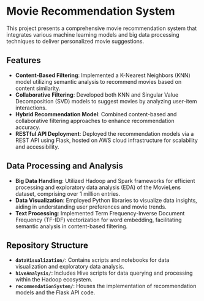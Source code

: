 # Movie Recommendation System

This project presents a comprehensive movie recommendation system that integrates various machine learning models and big data processing techniques to deliver personalized movie suggestions.

## Features

- **Content-Based Filtering**: Implemented a K-Nearest Neighbors (KNN) model utilizing semantic analysis to recommend movies based on content similarity.
- **Collaborative Filtering**: Developed both KNN and Singular Value Decomposition (SVD) models to suggest movies by analyzing user-item interactions.
- **Hybrid Recommendation Model**: Combined content-based and collaborative filtering approaches to enhance recommendation accuracy.
- **RESTful API Deployment**: Deployed the recommendation models via a REST API using Flask, hosted on AWS cloud infrastructure for scalability and accessibility.

## Data Processing and Analysis

- **Big Data Handling**: Utilized Hadoop and Spark frameworks for efficient processing and exploratory data analysis (EDA) of the MovieLens dataset, comprising over 1 million entries.
- **Data Visualization**: Employed Python libraries to visualize data insights, aiding in understanding user preferences and movie trends.
- **Text Processing**: Implemented Term Frequency-Inverse Document Frequency (TF-IDF) vectorization for word embedding, facilitating semantic analysis in content-based filtering.

## Repository Structure

- **`dataVisualization/`**: Contains scripts and notebooks for data visualization and exploratory data analysis.
- **`hiveAnalysis/`**: Includes Hive scripts for data querying and processing within the Hadoop ecosystem.
- **`recommendationSystem/`**: Houses the implementation of recommendation models and the Flask API code.
